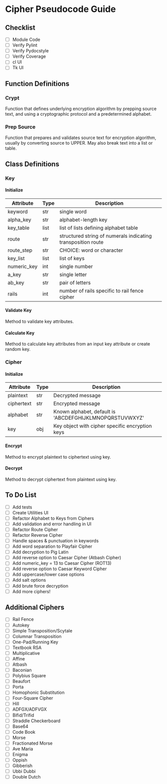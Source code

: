 # Cipher Pseudocode Guide

## Checklist
- [ ] Module Code
- [ ] Verify Pylint
- [ ] Verify Pydocstyle
- [ ] Verify Coverage
- [ ] cl UI
- [ ] Tk UI

## Function Definitions
### Crypt
Function that defines underlying encryption algorithm by prepping source text, and using a cryptographic protocol 
and a predetermined alphabet.

### Prep Source
Function that prepares and validates source text for encryption algorithm, usually by converting source to UPPER.
May also break text into a list or table.

## Class Definitions
### Key
#### Initialize
| Attribute | Type | Description |
| --- | --- | --- |
| keyword | str | single word |
| alpha_key | str | alphabet-length key |
| key_table | list | list of lists defining alphabet table |
| route | str | structured string of numerals indicating transposition route |
| route_step | str | CHOICE: word or character |
| key_list | list | list of keys |
| numeric_key | int | single number |
| a_key | str | single letter |
| ab_key | str | pair of letters |
| rails | int | number of rails specific to rail fence cipher |

#### Validate Key
Method to validate key attributes.

#### Calculate Key
Method to calculate key attributes from an input key attribute or create random key.

### Cipher
#### Initialize
| Attribute | Type | Description |
| --------- | ---- | ----------- |
| plaintext | str | Decrypted message |
| ciphertext | str | Encrypted message |
| alphabet | str | Known alphabet, default is 'ABCDEFGHIJKLMNOPQRSTUVWXYZ' |
| key | obj | Key object with cipher specific encryption keys |

#### Encrypt
Method to encrypt plaintext to ciphertext using key.

#### Decrypt
Method to decrypt ciphertext from plaintext using key.

## To Do List
- [ ] Add tests
- [ ] Create Utilities UI
- [ ] Refactor Alphabet to Keys from Ciphers
- [ ] Add validation and error handling in UI
- [ ] Refactor Route Cipher
- [ ] Refactor Reverse Cipher
- [ ] Handle spaces & punctuation in keywords
- [ ] Add word separation to Playfair Cipher
- [ ] Add decryption to Pig Latin
- [ ] Add reverse option to Caesar Cipher (Atbash Cipher)
- [ ] Add numeric_key = 13 to Caesar Cipher (ROT13)
- [ ] Add reverse option to Caesar Keyword Cipher
- [ ] Add uppercase/lower case options
- [ ] Add salt options
- [ ] Add brute force decryption
- [ ] Add more ciphers!

## Additional Ciphers
- [ ] Rail Fence
- [ ] Autokey
- [ ] Simple Transposition/Scytale
- [ ] Columnar Transposition
- [ ] One-Pad/Running Key
- [ ] Textbook RSA
- [ ] Multiplicative
- [ ] Affine
- [ ] Atbash
- [ ] Baconian
- [ ] Polybius Square
- [ ] Beaufort
- [ ] Porta
- [ ] Homophonic Substitution
- [ ] Four-Square Cipher
- [ ] Hill
- [ ] ADFGX/ADFVGX
- [ ] Bifid/Trifid
- [ ] Straddle Checkerboard
- [ ] Base64
- [ ] Code Book
- [ ] Morse
- [ ] Fractionated Morse
- [ ] Ave Maria
- [ ] Enigma
- [ ] Oppish
- [ ] Gibberish
- [ ] Ubbi Dubbi
- [ ] Double Dutch